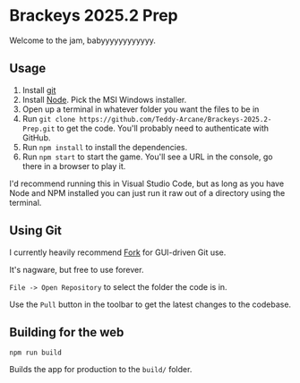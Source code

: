 # Brackeys 2025.2 Prep

Welcome to the jam, babyyyyyyyyyyyy.

## Usage

1) Install [git](https://git-scm.com/downloads???windows)
2) Install [Node](https://nodejs.org/en/download). Pick the MSI Windows installer.
3) Open up a terminal in whatever folder you want the files to be in
4) Run `git clone https://github.com/Teddy-Arcane/Brackeys-2025.2-Prep.git` to get the code. You'll probably need to authenticate with GitHub.
5) Run `npm install` to install the dependencies.
6) Run `npm start` to start the game. You'll see a URL in the console, go there in a browser to play it.

I'd recommend running this in Visual Studio Code, but as long as you have Node and NPM installed you can just run it raw out of a directory using the terminal.

## Using Git

I currently heavily recommend [Fork](https://fork.dev/) for GUI-driven Git use.

It's nagware, but free to use forever.

`File -> Open Repository` to select the folder the code is in.

Use the `Pull` button in the toolbar to get the latest changes to the codebase.


## Building for the web

`npm run build`

Builds the app for production to the `build/` folder.